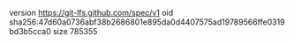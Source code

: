 version https://git-lfs.github.com/spec/v1
oid sha256:47d60a0736abf38b2686801e895da0d4407575ad19789566ffe0319bd3b5cca0
size 785355
